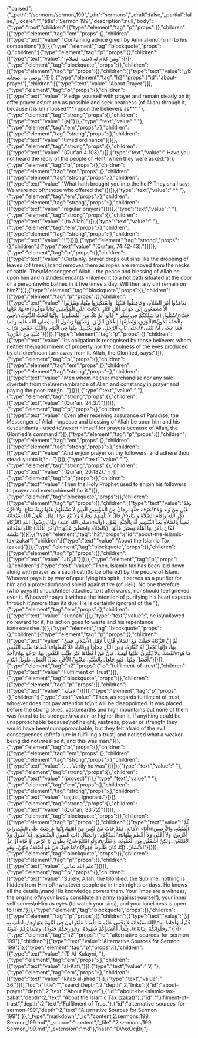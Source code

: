 {"parsed":{"_path":"/sermons/sermon_199","_dir":"sermons","_draft":false,"_partial":false,"_locale":"","title":"Sermon 199","description":null,"body":{"type":"root","children":[{"type":"element","tag":"p","props":{},"children":[{"type":"element","tag":"em","props":{},"children":[{"type":"text","value":"Containing advice given by Amir al-mu'minin to his companions"}]}]},{"type":"element","tag":"blockquote","props":{},"children":[{"type":"element","tag":"p","props":{},"children":[{"type":"text","value":"ومن كلام له (عليه السلام)"}]}]},{"type":"element","tag":"blockquote","props":{},"children":[{"type":"element","tag":"p","props":{},"children":[{"type":"text","value":"كان يوصي به أصحابه"}]}]},{"type":"element","tag":"h2","props":{"id":"about-prayer"},"children":[{"type":"text","value":"About Prayer"}]},{"type":"element","tag":"p","props":{},"children":[{"type":"text","value":"Pledge yourself with prayer and remain steady on it; offer prayer as\nmuch as possible and seek nearness (of Allah) through it, because it is,\n(imposed***) upon the believers as*** "},{"type":"element","tag":"strong","props":{},"children":[{"type":"text","value":"(a)"}]},{"type":"text","value":" "},{"type":"element","tag":"em","props":{},"children":[{"type":"element","tag":"strong","props":{},"children":[{"type":"text","value":"timed ordinance"}]}]},{"type":"element","tag":"strong","props":{},"children":[{"type":"text","value":"(Qur'an 4:103)."}]},{"type":"text","value":" Have you not heard the reply of the people of Hell\nwhen they were asked:"}]},{"type":"element","tag":"p","props":{},"children":[{"type":"element","tag":"em","props":{},"children":[{"type":"element","tag":"strong","props":{},"children":[{"type":"text","value":"What hath brought you into the hell? They shall say: We were not of\nthose who offered the"}]}]},{"type":"text","value":" ** "},{"type":"element","tag":"em","props":{},"children":[{"type":"element","tag":"strong","props":{},"children":[{"type":"text","value":"regular prayers"}]}]},{"type":"text","value":" "},{"type":"element","tag":"strong","props":{},"children":[{"type":"text","value":"(to Allah)"}]},{"type":"text","value":" "},{"type":"element","tag":"em","props":{},"children":[{"type":"element","tag":"strong","props":{},"children":[{"type":"text","value":"!"}]}]},{"type":"element","tag":"strong","props":{},"children":[{"type":"text","value":"(Qur'an, 74:42-43)."}]}]},{"type":"element","tag":"p","props":{},"children":[{"type":"text","value":"Certainly, prayer drops out sins like the dropping of leaves (of trees),\nand removes them as ropes are removed from the necks of cattle. The\nMessenger of Allah - the peace and blessing of Allah he upon him and his\ndescendants - likened it to a hot bath situated at the door of a person\nwho bathes in it five times a day. Will then any dirt remain on him?"}]},{"type":"element","tag":"blockquote","props":{},"children":[{"type":"element","tag":"p","props":{},"children":[{"type":"text","value":"تَعَاهَدُوا أَمْرَ الصَّلاَةِ، وَحَافِظُوا عَلَيْهَا، وَاسْتَكْثِرُوا مِنْهَا، وَتَقَرَّبُوا بِهَا، فَإِنَّهَا\n(كَانَتْ عَلَى الْمُؤْمِنِينَ كِتَاباً مَوْقُوتاً). أَلاَ تَسْمَعُونَ إِلَى جَوَابِ أَهْلِ النَّارِ حِينَ\nسُئِلُوا: (مَا سَلَكَكُمْ فِي سَقَرَ * قَالُوا لَمْ نَكُ مِنَ الْمُصَلِّينَ). وَإِنَّهَا لَتَحُتُّ الذُّنُوبَ\nحَتَّ الْوَرَقِ، وَتُطْلِقُهَا إِطْلاَقَ الرِّبَق، وَشَبَّهَهَا رَسُولُ اللهِ (صلى الله عليه وآله)\nبِالْحَمَّة تَكُونُ عَلَى بَابِ الرَّجُلِ، فَهُوَ يَغْتَسِلُ مِنْهَا فِي الْيَوْمِ وَاللَّيْلَةِ خَمْسَ مَرّات،\nفَمَا عَسَى أَنْ يَبْقَى عَلَيْهِ مِنَ الدَّرَنِ؟"}]}]},{"type":"element","tag":"p","props":{},"children":[{"type":"text","value":"Its obligation is recognised by those believers whom neither the\nadornment of property nor the coolness of the eyes produced by children\ncan turn away from it. Allah, the Glorified, says:"}]},{"type":"element","tag":"p","props":{},"children":[{"type":"element","tag":"em","props":{},"children":[{"type":"element","tag":"strong","props":{},"children":[{"type":"text","value":"Men whom neither merchandise nor any sale diverteth from the\nremembrance of Allah and constancy in prayer and paying the poor-rate;\n..."}]}]},{"type":"text","value":" "},{"type":"element","tag":"strong","props":{},"children":[{"type":"text","value":"(Qur'an. 24:37)"}]}]},{"type":"element","tag":"p","props":{},"children":[{"type":"text","value":"Even after receiving assurance of Paradise, the Messenger of Allah -\npeace and blessing of Allah be upon him and his descendants - used to\nexert himself for prayers because of Allah, the Glorified's command."}]},{"type":"element","tag":"p","props":{},"children":[{"type":"element","tag":"em","props":{},"children":[{"type":"element","tag":"strong","props":{},"children":[{"type":"text","value":"And enjoin prayer on thy followers, and adhere thou steadily unto it,\n..."}]}]},{"type":"text","value":" "},{"type":"element","tag":"strong","props":{},"children":[{"type":"text","value":"(Qur'an, 20:132)."}]}]},{"type":"element","tag":"p","props":{},"children":[{"type":"text","value":"Then the Holy Prophet used to enjoin his followers to prayer and exert\nhimself for it."}]},{"type":"element","tag":"blockquote","props":{},"children":[{"type":"element","tag":"p","props":{},"children":[{"type":"text","value":"وَقَدْ عَرَفَ حَقَّهَا رِجَالٌ مِنَ الْمُؤْمِنِينَ الَّذِينَ لاَ تَشْغَلُهُمْ عنْهَا زِينَةُ مَتَاع، وَلاَ قُرَّةُ\nعَيْن مِنْ وَلَد وَلاَ مَال، يَقُولُ اللهُ سُبْحَانَهُ: (رِجَالٌ لاَ تُلْهِيهِمْ تِجَارَةٌ وَلاَ بَيْعٌ عَنْ\nذِكْرِ اللهِ وَإِقَامِ الصَّلاَةِ وَإِيتَاءِ الزَّكَاةِ) وَكَانَ رَسُولُ اللهِ (صلى الله عليه\nوآله) نَصِباً بِالصَّلاَةِ بَعْدَ التَّبْشِيرِ لَهُ بِالْجَنَّةِ، لِقَوْلِ اللهِ سُبْحَانَهُ: (وَأْمُرْ أَهْلَكَ\nبِالصَّلاَةِ وَاصْطَبِرْ عَلَيْهَا)، فَكَانَ يَأُمُرُ بِهَا أَهْلَهُ وَيَصْبِرُ عَلَيْهَا نَفْسَهُ."}]}]},{"type":"element","tag":"h2","props":{"id":"about-the-islamic-tax-zakat"},"children":[{"type":"text","value":"About the Islamic Tax (zakat)"}]},{"type":"element","tag":"blockquote","props":{},"children":[{"type":"element","tag":"p","props":{},"children":[{"type":"text","value":"الزكاة"}]}]},{"type":"element","tag":"p","props":{},"children":[{"type":"text","value":"Then, Islamic tax has been laid down along with prayer as a sacrifice\n(to be offered) by the people of Islam. Whoever pays it by way of\npurifying his spirit, it serves as a purifier for him and a protection\nand shield against fire (of Hell). No one therefore (who pays it) should\nfeel attached to it afterwards, nor should feel grieved over it. Whoever\npays it without the intention of purifying his heart expects through it\nmore than its due. He is certainly ignorant of the "},{"type":"element","tag":"em","props":{},"children":[{"type":"text","value":"sunnah"}]},{"type":"text","value":", he is\nallowed no reward for it, his action goes to waste and his repentance is\nexcessive."}]},{"type":"element","tag":"blockquote","props":{},"children":[{"type":"element","tag":"p","props":{},"children":[{"type":"text","value":"ثُمَّ إِنَّ الزَّكَاةَ جُعِلَتْ مَعَ الصَّلاَةِ قُرْبَاناً لاِهْلِ الاْسْلاَمِ، فَمَنْ أَعْطَاهَا طَيِّبَ النَّفْسِ\nبِهَا، فإِنَّهَا تُجْعَلُ لَهُ كَفَّارَةً، وَمِنَ النَّارِ حِجَازاً وَوِقَايَةً، فَلاَ يُتْبِعَنَّهَا أَحَدٌ\nنَفْسَهُ، وَلاَ يُكْثِرَنَّ عَلَيْهَا لَهَفـَهُ، فإِنَّ مَنْ أَعْطَاهَا غَيْرَ طَيِّبِ النَّفْسِ بِهَا، يَرْجُو بِهَا\nمَا هُوَ أَفْضَلُ مِنْهَا، فَهُوَ جَاهِلٌ بِالسُّنَّةِ، مَغْبُونُ الاْجْرِ، ضَالُّ الْعَمَلِ، طَوِيلُ النَّدَمِ."}]}]},{"type":"element","tag":"h2","props":{"id":"fulfilment-of-trust"},"children":[{"type":"text","value":"Fulfilment of Trust"}]},{"type":"element","tag":"blockquote","props":{},"children":[{"type":"element","tag":"p","props":{},"children":[{"type":"text","value":"الامانة"}]}]},{"type":"element","tag":"p","props":{},"children":[{"type":"text","value":"Then, as regards fulfilment of trust, whoever does not pay attention to\nit will be disappointed. It was placed before the strong skies, vast\nearths and high mountains but none of them was found to be stronger.\nvaster, or higher than it. If anything could be unapproachable because\nof height, vastness, power or strength they would have been\nunapproachable, but they felt afraid of the evil consequences (of\nfailure in fulfilling a trust) and noticed what a weaker being did not\nrealise it, and this was man."}]},{"type":"element","tag":"p","props":{},"children":[{"type":"element","tag":"em","props":{},"children":[{"type":"element","tag":"strong","props":{},"children":[{"type":"text","value":". . . Verily he was"}]}]},{"type":"text","value":" "},{"type":"element","tag":"strong","props":{},"children":[{"type":"text","value":"(proved)"}]},{"type":"text","value":" "},{"type":"element","tag":"em","props":{},"children":[{"type":"element","tag":"strong","props":{},"children":[{"type":"text","value":"unjust, ignorant."}]}]},{"type":"element","tag":"strong","props":{},"children":[{"type":"text","value":"(Qur'an, 33:72)"}]}]},{"type":"element","tag":"blockquote","props":{},"children":[{"type":"element","tag":"p","props":{},"children":[{"type":"text","value":"ثُمَّ أَدَاءَ الاْمَانَةِ، فَقَدْ خَابَ مَنْ لَيْسَ مِنْ أَهْلِهَا، إِنَّهَا عُرِضَتْ عَلَى السَّماوَاتِ\nالْمَبْنِيَّةِ، وَالاْرَضِينَ الْمَدْحُوَّةِ، وَالْجِبَالِ ذَاتِ الطُّولِ الْمَنْصُوبَةِ، فَلاَ أَطْوَلَ وَلاَ\nأَعْرَضَ، وَلاَ أَعْلَى وَلاَ أَعْظَمَ مِنْهَا، وَلَوِ امْتَنَعَ شَيْءٌ بِطُول أَوْ عَرْض أَوْ قُوَّة أَوْ عِزٍّ\nلاَمْتَنَعْنَ، وَلكِنْ أَشْفَقْنَ مِنَ الْعُقُوبَةِ، وَعَقَلْنَ مَا جَهِلَ مَنْ هُوَ أَضْعَفُ مِنْهُنَّ، وَهُوَ\nالاْنْسَانُ، (إِنَّهُ كَانَ ظَلُوماً جَهُولاً)"}]}]},{"type":"element","tag":"blockquote","props":{},"children":[{"type":"element","tag":"p","props":{},"children":[{"type":"text","value":"علم الله تعالى"}]}]},{"type":"element","tag":"p","props":{},"children":[{"type":"text","value":"Surely, Allah, the Glorified, the Sublime, nothing is hidden from Him of\nwhatever people do in their nights or days. He knows all the details,\nand His knowledge covers them. Your limbs are a witness, the organs of\nyour body constitute an army (against yourself), your inner self serves\nHim as eyes (to watch your sins), and your loneliness is open to Him."}]},{"type":"element","tag":"blockquote","props":{},"children":[{"type":"element","tag":"p","props":{},"children":[{"type":"text","value":"إِنَّ اللهَ سُبْحَانَهُ لاَ يَخْفَى عَلَيْهِ مَا الْعِبَادُ مُقْتَرِفُونَ فِي لَيْلِهِمْ وَنَهَارِهِمْ، لَطُفَ بِهِ\nخُبْراً، وَأَحَاطَ بِهِ عِلْماً، أَعْضَاؤُكُمْ شُهُودُهُ، وَجَوَارِحُكُمْ جُنُودُهُ، وَضَمائِرُكُمْ عُيُونُهُ،\nوَخَلَوَاتُكُمْ عِيَانُهُ."}]}]},{"type":"element","tag":"h2","props":{"id":"alternative-sources-for-sermon-199"},"children":[{"type":"text","value":"Alternative Sources for Sermon 199"}]},{"type":"element","tag":"p","props":{},"children":[{"type":"text","value":"(1) Al-Kulayni, "},{"type":"element","tag":"em","props":{},"children":[{"type":"text","value":"al-Kafi,"}]},{"type":"text","value":" V, "},{"type":"element","tag":"em","props":{},"children":[{"type":"text","value":"kitab al-jihad,"}]},{"type":"text","value":" 36."}]}],"toc":{"title":"","searchDepth":2,"depth":2,"links":[{"id":"about-prayer","depth":2,"text":"About Prayer"},{"id":"about-the-islamic-tax-zakat","depth":2,"text":"About the Islamic Tax (zakat)"},{"id":"fulfilment-of-trust","depth":2,"text":"Fulfilment of Trust"},{"id":"alternative-sources-for-sermon-199","depth":2,"text":"Alternative Sources for Sermon 199"}]}},"_type":"markdown","_id":"content:2.sermons:199. Sermon_199.md","_source":"content","_file":"2.sermons/199. Sermon_199.md","_extension":"md"},"hash":"DVvxOcjBrj"}